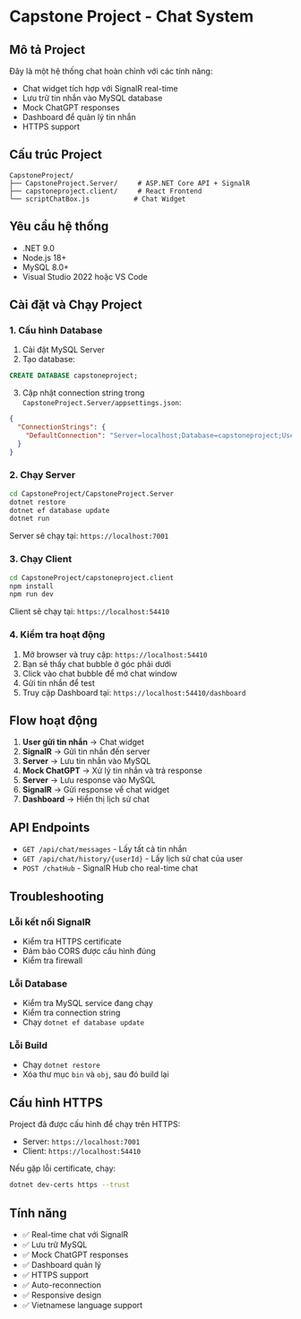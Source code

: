 # Capstone Project - Chat System

## Mô tả Project

Đây là một hệ thống chat hoàn chỉnh với các tính năng:
- Chat widget tích hợp với SignalR real-time
- Lưu trữ tin nhắn vào MySQL database
- Mock ChatGPT responses
- Dashboard để quản lý tin nhắn
- HTTPS support

## Cấu trúc Project

```
CapstoneProject/
├── CapstoneProject.Server/     # ASP.NET Core API + SignalR
├── capstoneproject.client/     # React Frontend
└── scriptChatBox.js           # Chat Widget
```

## Yêu cầu hệ thống

- .NET 9.0
- Node.js 18+
- MySQL 8.0+
- Visual Studio 2022 hoặc VS Code

## Cài đặt và Chạy Project

### 1. Cấu hình Database

1. Cài đặt MySQL Server
2. Tạo database:
```sql
CREATE DATABASE capstoneproject;
```

3. Cập nhật connection string trong `CapstoneProject.Server/appsettings.json`:
```json
{
  "ConnectionStrings": {
    "DefaultConnection": "Server=localhost;Database=capstoneproject;User=root;Password=your_password;Port=3306;"
  }
}
```

### 2. Chạy Server

```bash
cd CapstoneProject/CapstoneProject.Server
dotnet restore
dotnet ef database update
dotnet run
```

Server sẽ chạy tại: `https://localhost:7001`

### 3. Chạy Client

```bash
cd CapstoneProject/capstoneproject.client
npm install
npm run dev
```

Client sẽ chạy tại: `https://localhost:54410`

### 4. Kiểm tra hoạt động

1. Mở browser và truy cập: `https://localhost:54410`
2. Bạn sẽ thấy chat bubble ở góc phải dưới
3. Click vào chat bubble để mở chat window
4. Gửi tin nhắn để test
5. Truy cập Dashboard tại: `https://localhost:54410/dashboard`

## Flow hoạt động

1. **User gửi tin nhắn** → Chat widget
2. **SignalR** → Gửi tin nhắn đến server
3. **Server** → Lưu tin nhắn vào MySQL
4. **Mock ChatGPT** → Xử lý tin nhắn và trả response
5. **Server** → Lưu response vào MySQL
6. **SignalR** → Gửi response về chat widget
7. **Dashboard** → Hiển thị lịch sử chat

## API Endpoints

- `GET /api/chat/messages` - Lấy tất cả tin nhắn
- `GET /api/chat/history/{userId}` - Lấy lịch sử chat của user
- `POST /chatHub` - SignalR Hub cho real-time chat

## Troubleshooting

### Lỗi kết nối SignalR
- Kiểm tra HTTPS certificate
- Đảm bảo CORS được cấu hình đúng
- Kiểm tra firewall

### Lỗi Database
- Kiểm tra MySQL service đang chạy
- Kiểm tra connection string
- Chạy `dotnet ef database update`

### Lỗi Build
- Chạy `dotnet restore`
- Xóa thư mục `bin` và `obj`, sau đó build lại

## Cấu hình HTTPS

Project đã được cấu hình để chạy trên HTTPS:
- Server: `https://localhost:7001`
- Client: `https://localhost:54410`

Nếu gặp lỗi certificate, chạy:
```bash
dotnet dev-certs https --trust
```

## Tính năng

- ✅ Real-time chat với SignalR
- ✅ Lưu trữ MySQL
- ✅ Mock ChatGPT responses
- ✅ Dashboard quản lý
- ✅ HTTPS support
- ✅ Auto-reconnection
- ✅ Responsive design
- ✅ Vietnamese language support 